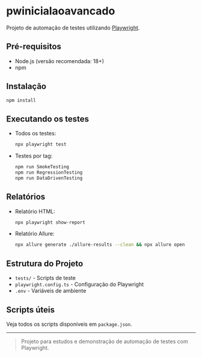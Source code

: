 # pwinicialaoavancado

Projeto de automação de testes utilizando [Playwright](https://playwright.dev/).

## Pré-requisitos

- Node.js (versão recomendada: 18+)
- npm

## Instalação

```bash
npm install
```

## Executando os testes

- Todos os testes:
  ```bash
  npx playwright test
  ```

- Testes por tag:
  ```bash
  npm run SmokeTesting
  npm run RegressionTesting
  npm run DataDrivenTesting
  ```

## Relatórios

- Relatório HTML:
  ```bash
  npx playwright show-report
  ```
- Relatório Allure:
  ```bash
  npx allure generate ./allure-results --clean && npx allure open
  ```

## Estrutura do Projeto

- `tests/` - Scripts de teste
- `playwright.config.ts` - Configuração do Playwright
- `.env` - Variáveis de ambiente

## Scripts úteis

Veja todos os scripts disponíveis em `package.json`.

---

> Projeto para estudos e demonstração de automação de testes com Playwright.
